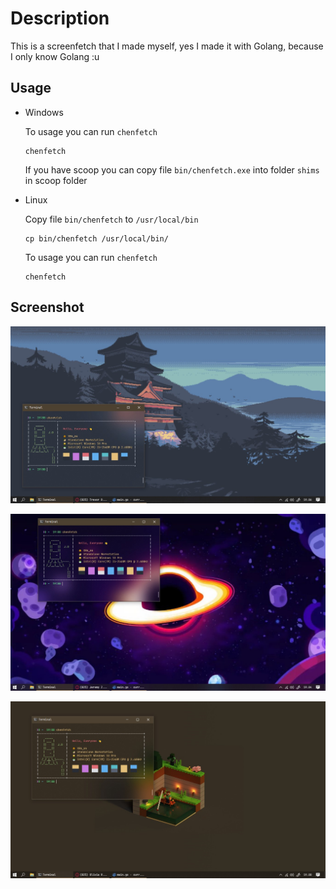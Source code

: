 # Description
This is a screenfetch that I made myself, yes I made it with Golang, because I only know Golang :u

## Usage
- Windows

    To usage you can run `chenfetch`
    ```
    chenfetch
    ```
    If you have scoop you can copy file `bin/chenfetch.exe` into folder `shims` in scoop folder
    

- Linux

    Copy file `bin/chenfetch` to `/usr/local/bin`
    ```
    cp bin/chenfetch /usr/local/bin/
    ```
    
    To usage you can run `chenfetch`
    ```
    chenfetch
    ```

## Screenshot
![screenshot1](.github/1.jpg)

![screenshot2](.github/2.jpg)

![screenshot3](.github/3.jpg)